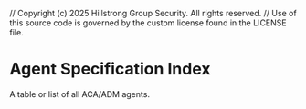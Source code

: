 // Copyright (c) 2025 Hillstrong Group Security. All rights reserved.
// Use of this source code is governed by the custom license found in the LICENSE file.

# Agent Specification Index

A table or list of all ACA/ADM agents.